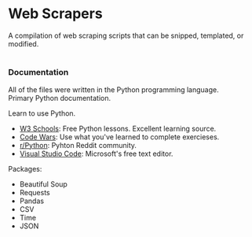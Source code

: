 # Web Scrapers
A compilation of web scraping scripts that can be snipped, templated, or modified.

#
### Documentation
All of the files were written in the Python programming language.  
Primary Python documentation.  

Learn to use Python.  
   - [W3 Schools](https://www.w3schools.com/python/): Free Python lessons.  Excellent learning source.    
   - [Code Wars](www.codewars.com): Use what you've learned to complete exercieses.    
   - [r/Python](https://www.reddit.com/r/Python/): Pyhton Reddit community.     
   - [Visual Studio Code](https://code.visualstudio.com/): Microsoft's free text editor.      
  
  
Packages:
- Beautiful Soup
- Requests
- Pandas
- CSV
- Time
- JSON



